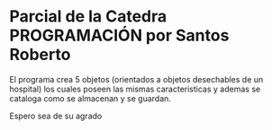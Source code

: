 # Parcial de la Catedra PROGRAMACIÓN por Santos Roberto


El programa crea 5 objetos (orientados a objetos desechables de un hospital) los cuales poseen las mismas caracteristicas y ademas se cataloga como se almacenan y se guardan.

Espero sea de su agrado
